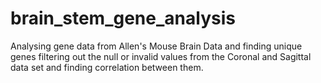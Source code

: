 # brain_stem_gene_analysis
Analysing gene data from Allen's Mouse Brain Data and finding unique genes filtering out the null or invalid values from the Coronal and Sagittal data set and finding correlation between them.
